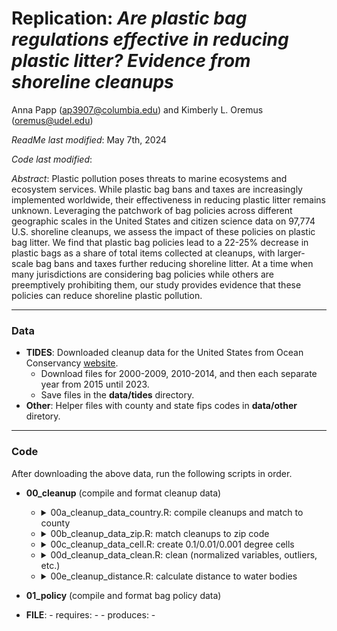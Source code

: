 # Replication: _Are plastic bag regulations effective in reducing plastic litter? Evidence from shoreline cleanups_

Anna Papp ([ap3907@columbia.edu](mailto:ap3907@columbia.edu)) and Kimberly L. Oremus ([oremus@udel.edu](mailto:oremus@udel.edu))

_ReadMe last modified_: May 7th, 2024

_Code last modified_: 

_Abstract_: Plastic pollution poses threats to marine ecosystems and ecosystem services. While plastic bag bans and taxes are increasingly implemented worldwide, their effectiveness in reducing plastic litter remains unknown. Leveraging the patchwork of bag policies across different geographic scales in the United States and citizen science data on 97,774 U.S. shoreline cleanups, we assess the impact of these policies on plastic bag litter. We find that plastic bag policies lead to a 22-25% decrease in plastic bags as a share of total items collected at cleanups, with larger-scale bag bans and taxes further reducing shoreline litter. At a time when many jurisdictions are considering bag policies while others are preemptively prohibiting them, our study provides evidence that these policies can reduce shoreline plastic pollution.
____

### Data 

- __TIDES__: Downloaded cleanup data for the United States from Ocean Conservancy [website](https://www.coastalcleanupdata.org/reports). 
    - Download files for 2000-2009, 2010-2014, and then each separate year from 2015 until 2023.
    - Save files in the __data/tides__ directory.
- __Other__: Helper files with county and state fips codes in __data/other__ diretory.

____
### Code

After downloading the above data, run the following scripts in order. 

- __00_cleanup__ (compile and format cleanup data)
    - <details>
      <summary>00a_cleanup_data_country.R: compile cleanups and match to county</summary>
        
            - requires: 
                - data/shapefiles/county/cb_2018_us_county_500k.shp (county shapefile)
                - data/other/us-state-ansi-fips.csv 
                - data/other/statefips.csv (state fips codes)
                - data/other/us-county-ansi-fips.csv (county fips codes)
            - produces: 
                - data/processed/00_data_cleanup_county.rda
        
      </details>
   - <details>
      <summary>00b_cleanup_data_zip.R: match cleanups to zip code </summary>
        
            - requires: 
                - data/processed/00_data_cleanup_country.rda (from previous step)
                - data/shapefiles/tl_2019_us_zcta510/tl_2019_us_zcta510.shp (zip code tabulation area shapefile)
            - produces: 
                - data/processed/00_data_cleanup_county_zip.rda 
        
      </details>
    - <details>
      <summary>00c_cleanup_data_cell.R: create 0.1/0.01/0.001 degree cells </summary>
        
          - requires: 
                - data/processed/00_data_cleanup_county_zip.rda (from previous step)
          - produces: 
                - data/processed/00_data_cleanup_county_zip_cell.rda 
        
      </details>
    - <details>
      <summary>00d_cleanup_data_clean.R: clean (normalized variables, outliers, etc.) </summary>
        
          - requires: 
                - data/processed/00_dat_cleanup_county_zip_cell.rda (from previous step)
          - produces: 
                - data/processed/00_data_cleanup.rda
                - data/processed/00_data_cleanup_locations.csv (for Google Earth Engine distance calculations)
        
      </details>
    - <details>
      <summary>00e_cleanup_distance.R: calculate distance to water bodies </summary>
        
          - requires: 
                - data/other/distanceCoast.csv
                - data/other/distanceRivers.csv
                - data/other/distanceLakes.csv (to replicate, use [GEE script](https://code.earthengine.google.com/04129098eec313af5444f2a417dd8209))
          - produces: 
                - data/processed/00_data_cleanup.rda
                - data/processed/00_data_cleanup_locations.csv (for Google Earth Engine distance calculations)
        
      </details>
- __01_policy__ (compile and format bag policy data)


- __FILE__: 
        - requires: 
            - 
        - produces: 
            - 
            
